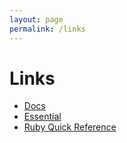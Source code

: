```yaml
---
layout: page
permalink: /links
---
```


# Links

- [Docs](/docs/)
- [Essential](/Essential/)
- [Ruby Quick Reference](/RubyQuickReference/)

